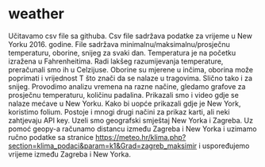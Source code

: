 # weather

Učitavamo csv file sa githuba. 
Csv file sadržava podatke za vrijeme u New Yorku 2016. godine. 
File sadržava minimalnu/maksimalnu/prosječnu temperaturu, oborine, snijeg za svaki dan. 
Temperatura je na početku izražena u Fahrenheitima. Radi lakšeg razumijevanja temperature, preračunali smo ih u Celzijuse.
Oborine su mjerene u inčima, oborina može poprimati i vrijednost T što znači da se nalaze u tragovima. Slično tako i za snijeg.
Provodimo analizu vremena na razne načine, gledamo grafove za prosječnu temperaturu, količinu padalina.
Prikazali smo i video gdje se nalaze mećave u New Yorku. 
Kako bi uopće prikazali gdje je New York, koristimo folium. Postoje i mnogi drugi načini za prikaz karti, ali neki zahtjevaju API key. 
Uzeli smo geografski smještaj New Yorka i Zagreba. Uz pomoć geopy-a računamo distancu između Zagreba i New Yorka i uzimamo ručno podatke sa stranice 
https://meteo.hr/klima.php?section=klima_podaci&param=k1&Grad=zagreb_maksimir i uspoređujemo vrijeme između Zagreba i New Yorka.

